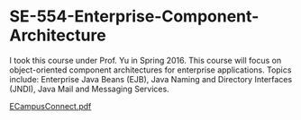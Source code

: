 # SE-554-Enterprise-Component-Architecture
I took this course under Prof. Yu in Spring 2016. This course will focus on object-oriented component architectures for enterprise applications. Topics include: Enterprise Java Beans (EJB), Java Naming and Directory Interfaces (JNDI), Java Mail and Messaging Services.



[ECampusConnect.pdf](https://github.com/advaitpatel/SE-554-Enterprise-Component-Architecture/files/488700/ECampusConnect.pdf)

